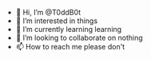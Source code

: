 - 👋 Hi, I’m @T0ddB0t
- 👀 I’m interested in things
- 🌱 I’m currently learning learning
- 💞️ I’m looking to collaborate on nothing
- 📫 How to reach me please don't

<!---
T0ddB0t/T0ddB0t is a ✨ special ✨ repository because its `README.md` (this file) appears on your GitHub profile.
You can click the Preview link to take a look at your changes.
--->
